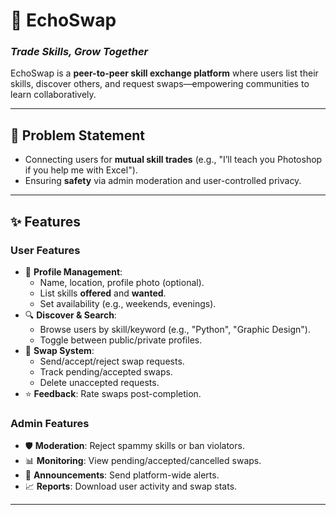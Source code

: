 # 🔄 EchoSwap  
### *Trade Skills, Grow Together*

EchoSwap is a **peer-to-peer skill exchange platform** where users list their skills, discover others, and request swaps—empowering communities to learn collaboratively.  

---
## 🎯 Problem Statement  
- Connecting users for **mutual skill trades** (e.g., "I’ll teach you Photoshop if you help me with Excel").  
- Ensuring **safety** via admin moderation and user-controlled privacy.  

---
## ✨ Features  
### **User Features**  
- 📌 **Profile Management**:  
  - Name, location, profile photo (optional).  
  - List skills **offered** and **wanted**.  
  - Set availability (e.g., weekends, evenings).  
- 🔍 **Discover & Search**:  
  - Browse users by skill/keyword (e.g., "Python", "Graphic Design").  
  - Toggle between public/private profiles.  
- 🔄 **Swap System**:  
  - Send/accept/reject swap requests.  
  - Track pending/accepted swaps.  
  - Delete unaccepted requests.  
- ⭐ **Feedback**: Rate swaps post-completion.  

### **Admin Features**  
- 🛡️ **Moderation**: Reject spammy skills or ban violators.  
- 📊 **Monitoring**: View pending/accepted/cancelled swaps.  
- 📢 **Announcements**: Send platform-wide alerts.  
- 📈 **Reports**: Download user activity and swap stats.  

---